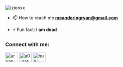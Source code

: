 <p align="left"> <img src="https://komarev.com/ghpvc/?username=izionxx&label=Profile%20views&color=0e75b6&style=flat" alt="izionxx" /> </p>

- 📫 How to reach me **meanderingryan@gmail.com**

- ⚡ Fun fact: **I am dead**

<h3 align="left">Connect with me:</h3>
<p align="left">
<a href="https://fb.com/aryan.basnet.3192" target="blank"><img align="center" src="https://raw.githubusercontent.com/rahuldkjain/github-profile-readme-generator/master/src/images/icons/Social/facebook.svg" alt="aryan.basnet.3192" height="30" width="40" /></a>
<a href="https://instagram.com/a0_oaryan" target="blank"><img align="center" src="https://raw.githubusercontent.com/rahuldkjain/github-profile-readme-generator/master/src/images/icons/Social/instagram.svg" alt="a0_oaryan" height="30" width="40" /></a>
<a href="https://discord.gg/huh ! #4836" target="blank"><img align="center" src="https://raw.githubusercontent.com/rahuldkjain/github-profile-readme-generator/master/src/images/icons/Social/discord.svg" alt="huh ! #4836" height="30" width="40" /></a>
</p>
